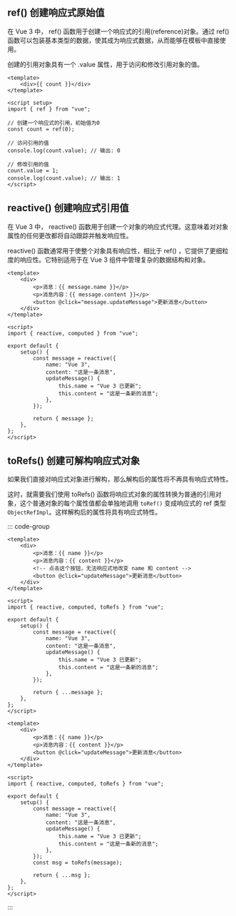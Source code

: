 <PageHeader content="响应式数据" />

## ref() 创建响应式原始值

在 Vue 3 中， ref() 函数用于创建一个响应式的引用(reference)对象。通过 ref() 函数可以包装基本类型的数据，使其成为响应式数据，从而能够在模板中直接使用。

创建的引用对象具有一个 .value 属性，用于访问和修改引用对象的值。

```vue
<template>
	<div>{{ count }}</div>
</template>

<script setup>
import { ref } from "vue";

// 创建一个响应式的引用，初始值为0
const count = ref(0);

// 访问引用的值
console.log(count.value); // 输出: 0

// 修改引用的值
count.value = 1;
console.log(count.value); // 输出: 1
</script>
```

## reactive() 创建响应式引用值

在 Vue 3 中， reactive() 函数用于创建一个对象的响应式代理。这意味着对对象属性的任何更改都将自动跟踪并触发响应性。

reactive() 函数通常用于使整个对象具有响应性，相比于 ref() ，它提供了更细粒度的响应性。它特别适用于在 Vue 3 组件中管理复杂的数据结构和对象。

```vue
<template>
	<div>
		<p>消息：{{ message.name }}</p>
		<p>消息内容：{{ message.content }}</p>
		<button @click="message.updateMessage">更新消息</button>
	</div>
</template>

<script>
import { reactive, computed } from "vue";

export default {
	setup() {
		const message = reactive({
			name: "Vue 3",
			content: "这是一条消息",
			updateMessage() {
				this.name = "Vue 3 已更新";
				this.content = "这是一条新的消息";
			},
		});

		return { message };
	},
};
</script>
```

## toRefs() 创建可解构响应式对象

如果我们直接对响应式对象进行解构，那么解构后的属性将不再具有响应式特性。

这时，就需要我们使用 toRefs() 函数将响应式对象的属性转换为普通的引用对象，这个普通对象的每个属性值都会单独地调用 `toRef()` 变成响应式的 ref 类型`ObjectRefImpl`。这样解构后的属性将具有响应式特性。

::: code-group

```vue [1.直接解构响应式对象，失去响应式]
<template>
	<div>
		<p>消息：{{ name }}</p>
		<p>消息内容：{{ content }}</p>
		<!-- 点击这个按钮，无法响应式地改变 name 和 content -->
		<button @click="updateMessage">更新消息</button>
	</div>
</template>

<script>
import { reactive, computed, toRefs } from "vue";

export default {
	setup() {
		const message = reactive({
			name: "Vue 3",
			content: "这是一条消息",
			updateMessage() {
				this.name = "Vue 3 已更新";
				this.content = "这是一条新的消息";
			},
		});

		return { ...message };
	},
};
</script>
```

```vue [2.toRefs() 创建可解构响应式对象]
<template>
	<div>
		<p>消息：{{ name }}</p>
		<p>消息内容：{{ content }}</p>
		<button @click="updateMessage">更新消息</button>
	</div>
</template>

<script>
import { reactive, computed, toRefs } from "vue";

export default {
	setup() {
		const message = reactive({
			name: "Vue 3",
			content: "这是一条消息",
			updateMessage() {
				this.name = "Vue 3 已更新";
				this.content = "这是一条新的消息";
			},
		});
		const msg = toRefs(message);

		return { ...msg };
	},
};
</script>
```

:::
